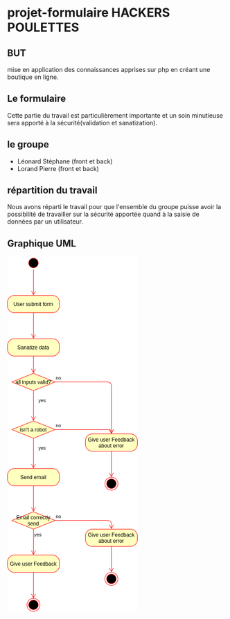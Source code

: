 # projet-formulaire HACKERS POULETTES

## BUT
mise en application des connaissances apprises sur php en créant une boutique en ligne.

## Le formulaire
Cette partie du travail est particulièrement importante et un soin minutieuse sera apporté à la sécurité(validation et sanatization).

## le groupe
- Léonard Stéphane (front et back)
- Lorand Pierre (front et back)

## répartition du travail
Nous avons réparti le travail pour que l'ensemble du groupe puisse avoir la possibilité de travailler sur la sécurité apportée quand à la saisie de données par un utilisateur.

## Graphique UML
![](./assets/img/uml.png)
